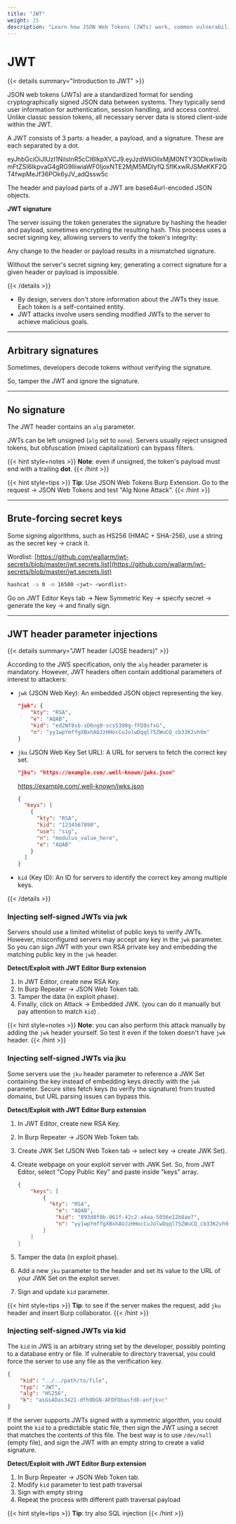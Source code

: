 ```yaml
---
title: "JWT"
weight: 15
description: "Learn how JSON Web Tokens (JWTs) work, common vulnerabilities like alg:none and key injections, and how to exploit weak JWT implementations using tools like Burp and hashcat."
---
```


# JWT

{{< details summary="Introduction to JWT" >}}

JSON web tokens (JWTs) are a standardized format for sending cryptographically signed JSON data between systems. They typically send user information for authentication, session handling, and access control. Unlike classic session tokens, all necessary server data is stored client-side within the JWT.

A JWT consists of 3 parts: a header, a payload, and a signature. These are each separated by a dot.

eyJhbGciOiJIUzI1NiIsInR5cCI6IkpXVCJ9.eyJzdWIiOiIxMjM0NTY3ODkwIiwibmFtZSI6IkpvaG4gRG9lIiwiaWF0IjoxNTE2MjM5MDIyfQ.SflKxwRJSMeKKF2QT4fwpMeJf36POk6yJV\_adQssw5c

The header and payload parts of a JWT are base64url-encoded JSON objects.

**JWT signature**

The server issuing the token generates the signature by hashing the header and payload, sometimes encrypting the resulting hash. This process uses a secret signing key, allowing servers to verify the token's integrity:

Any change to the header or payload results in a mismatched signature.

Without the server's secret signing key, generating a correct signature for a given header or payload is impossible.

{{< /details >}}

* By design, servers don't store information about the JWTs they issue. Each token is a self-contained entity.
* JWT attacks involve users sending modified JWTs to the server to achieve malicious goals.

---

## Arbitrary signatures

Sometimes, developers decode tokens without verifying the signature.

So, tamper the JWT and ignore the signature.

---

## No signature

The JWT header contains an `alg` parameter.

JWTs can be left unsigned (`alg` set to `none`). Servers usually reject unsigned tokens, but obfuscation (mixed capitalization) can bypass filters.

{{< hint style=notes >}}
**Note**: even if unsigned, the token's payload must end with a trailing **dot**.
{{< /hint >}}

{{< hint style=tips >}}
**Tip**: Use JSON Web Tokens Burp Extension. Go to the request -> JSON Web Tokens and test "Alg None  Attack".
{{< /hint >}}

---

## Brute-forcing secret keys

Some signing algorithms, such as HS256 (HMAC + SHA-256), use a string as the secret key -> crack it.

Wordlist: [https://github.com/wallarm/jwt-secrets/blob/master/jwt.secrets.list](https://github.com/wallarm/jwt-secrets/blob/master/jwt.secrets.list)

```sh
hashcat -a 0 -m 16500 <jwt> <wordlist>
```

Go on JWT Editor Keys tab -> New Symmetric Key -> specify secret -> generate the key -> and finally sign.

---

## JWT header parameter injections

{{< details summary="JWT header (JOSE headers)" >}}

According to the JWS specification, only the `alg` header parameter is mandatory. However, JWT headers often contain additional parameters of interest to attackers:

* `jwk` (JSON Web Key): An embedded JSON object representing the key.

    ```json
    "jwk": {
        "kty": "RSA",
        "e": "AQAB",
        "kid": "ed2Nf8sb-sD6ng0-scs5390g-fFD8sfxG",
        "n": "yy1wpYmffgXBxhAUJzHHocCuJolwDqql75ZWuCQ_cb33K2vh9m"
    }
    ```

* `jku` (JSON Web Key Set URL): A URL for servers to fetch the correct key set.

    ```json
    "jku": "https://example.com/.well-known/jwks.json"
    ```

    https://example.com/.well-known/jwks.json

    ```json
    {
      "keys": [
        {
          "kty": "RSA",
          "kid": "1234567890",
          "use": "sig",
          "n": "modulus_value_here",
          "e": "AQAB"
        }
      ]
    }
    ```

* `kid` (Key ID): An ID for servers to identify the correct key among multiple keys.

{{< /details >}}

### Injecting self-signed JWTs via jwk

Servers should use a limited whitelist of public keys to verify JWTs. However, misconfigured servers may accept any key in the `jwk` parameter. So you can sign JWT with your own RSA private key and embedding the matching public key in the `jwk` header.

**Detect/Exploit with JWT Editor Burp extension**

1. In JWT Editor, create new RSA Key.
2. In Burp Repeater -> JSON Web Token tab.
3. Tamper the data (in exploit phase).
4. Finally, click on Attack -> Embedded JWK. (you can do it manually but pay attention to match `kid`) .

{{< hint style=notes >}}
**Note**: you can also perform this attack manually by adding the `jwk` header yourself. So test it even if the token doesn't have `jwk` header.
{{< /hint >}}

### Injecting self-signed JWTs via jku

Some servers use the `jku`  header parameter to reference a JWK Set containing the key instead of embedding keys directly with the `jwk` parameter. Secure sites fetch keys (to verify the signature) from trusted domains, but URL parsing issues can bypass this.

**Detect/Exploit with JWT Editor Burp extension**

1. In JWT Editor, create new RSA Key.
2. In Burp Repeater -> JSON Web Token tab.
3. Create JWK Set (JSON Web Token tab -> select key -> create JWK Set).
4. Create webpage on your exploit server with JWK Set. So, from JWT Editor, select "Copy Public Key" and paste inside "keys" array.

    ```json
    {
        "keys": [
            {
              "kty": "RSA",
                "e": "AQAB",
                "kid": "893d8f0b-061f-42c2-a4aa-5056e12b8ae7",
                "n": "yy1wpYmffgXBxhAUJzHHocCuJolwDqql75ZWuCQ_cb33K2vh9mk6GPM9gNN4Y_qTVX67WhsN3JvaFYw
            }
        ]
    }
    ```

5. Tamper the data (in exploit phase).
6. Add a new `jku` parameter to the header and set its value to the URL of your JWK Set on the exploit server.
7. Sign and update `kid` parameter.

{{< hint style=tips >}}
**Tip**: to see if the server makes the request, add `jku` header and insert Burp collaborator.
{{< /hint >}}

### Injecting self-signed JWTs via kid

The `kid` in JWS is an arbitrary string set by the developer, possibly pointing to a database entry or file. If vulnerable to directory traversal, you could force the server to use any file as the verification key.

```json
{
    "kid": "../../path/to/file",
    "typ": "JWT",
    "alg": "HS256",
    "k": "asGsADas3421-dfh9DGN-AFDFDbasfd8-anfjkvc"
}
```

If the server supports JWTs signed with a symmetric algorithm, you could point the `kid` to a predictable static file, then sign the JWT using a secret that matches the contents of this file. The best way is to use `/dev/null` (empty file), and sign the JWT with an empty string to create a valid signature.

**Detect/Exploit with JWT Editor Burp extension**

1. In Burp Repeater -> JSON Web Token tab.
2. Modify  `kid` parameter to test path traversal
3. Sign with empty string
4. Repeat the process with different path traversal payload

{{< hint style=tips >}}
**Tip**: try also SQL injection
{{< /hint >}}
